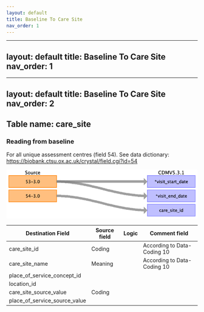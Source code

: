 ```yaml
---
layout: default
title: Baseline To Care Site
nav_order: 1
---
```


---
layout: default
title: Baseline To Care Site
nav_order: 1
---

---
layout: default
title: Baseline To Care Site
nav_order: 2
---

## Table name: care_site

### Reading from baseline

For all unique assessment centres (field 54).
See data dictionary: https://biobank.ctsu.ox.ac.uk/crystal/field.cgi?id=54

![](md_files/image24.png)

| Destination Field | Source field | Logic | Comment field |
| --- | --- | --- | --- |
| care_site_id | Coding |  | According to Data-Coding 10 |
| care_site_name | Meaning |  | According to Data-Coding 10 |
| place_of_service_concept_id |  |  |  |
| location_id |  |  |  |
| care_site_source_value | Coding |  |  |
| place_of_service_source_value |  |  |  |

